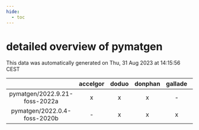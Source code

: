```yaml
---
hide:
  - toc
---
```


detailed overview of pymatgen
=============================


This data was automatically generated on Thu, 31 Aug 2023 at 14:15:56 CEST  

| |accelgor|doduo|donphan|gallade|joltik|skitty|swalot|victini|
| :---: | :---: | :---: | :---: | :---: | :---: | :---: | :---: | :---: |
|pymatgen/2022.9.21-foss-2022a|x|x|x|-|x|x|x|x|
|pymatgen/2022.0.4-foss-2020b|-|x|x|x|x|x|x|x|
